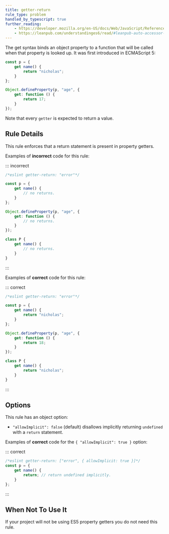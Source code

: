 ```yaml
---
title: getter-return
rule_type: problem
handled_by_typescript: true
further_reading:
    - https://developer.mozilla.org/en-US/docs/Web/JavaScript/Reference/Functions/get
    - https://leanpub.com/understandinges6/read/#leanpub-auto-accessor-properties
---
```


The get syntax binds an object property to a function that will be called when that property is looked up. It was first introduced in ECMAScript 5:

```js
const p = {
    get name() {
        return "nicholas";
    }
};

Object.defineProperty(p, "age", {
    get: function () {
        return 17;
    }
});
```

Note that every `getter` is expected to return a value.

## Rule Details

This rule enforces that a return statement is present in property getters.

Examples of **incorrect** code for this rule:

::: incorrect

```js
/*eslint getter-return: "error"*/

const p = {
    get name() {
        // no returns.
    }
};

Object.defineProperty(p, "age", {
    get: function () {
        // no returns.
    }
});

class P {
    get name() {
        // no returns.
    }
}
```

:::

Examples of **correct** code for this rule:

::: correct

```js
/*eslint getter-return: "error"*/

const p = {
    get name() {
        return "nicholas";
    }
};

Object.defineProperty(p, "age", {
    get: function () {
        return 18;
    }
});

class P {
    get name() {
        return "nicholas";
    }
}
```

:::

## Options

This rule has an object option:

- `"allowImplicit": false` (default) disallows implicitly returning `undefined` with a `return` statement.

Examples of **correct** code for the `{ "allowImplicit": true }` option:

::: correct

```js
/*eslint getter-return: ["error", { allowImplicit: true }]*/
const p = {
    get name() {
        return; // return undefined implicitly.
    }
};
```

:::

## When Not To Use It

If your project will not be using ES5 property getters you do not need this rule.

